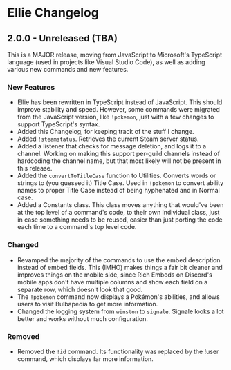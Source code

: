 # Ellie Changelog

## 2.0.0 - Unreleased (TBA)
This is a MAJOR release, moving from JavaScript to Microsoft's TypeScript language (used in 
projects like Visual Studio Code), as well as adding various new commands and new features.
### New Features
- Ellie has been rewritten in TypeScript instead of JavaScript. This should improve stability and 
speed. However, some commands were migrated from the JavaScript version, like `!pokemon`, just with 
a few changes to support TypeScript's syntax.
- Added this Changelog, for keeping track of the stuff I change.
- Added `!steamstatus`. Retrieves the current Steam server status.
- Added a listener that checks for message deletion, and logs it to a channel. Working on making this 
support per-guild channels instead of hardcoding the channel name, but that most likely will not be 
present in this release.
- Added the `convertToTitleCase` function to Utilities. Converts words or strings to (you guessed it) Title
Case. Used in `!pokemon` to convert ability names to proper Title Case instead of being hyphenated and in
Normal case.
- Added a Constants class. This class moves anything that would've been at the top level of a command's
code, to their own individual class, just in case something needs to be reused, easier than just porting
the code each time to a command's top level code.
### Changed
- Revamped the majority of the commands to use the embed description instead of embed fields. This (IMHO) 
makes things a fair bit cleaner and improves things on the mobile side, since Rich Embeds on Discord's 
mobile apps don't have multiple columns and show each field on a separate row, which doesn't look that
good.
- The `!pokemon` command now displays a Pokémon's abilities, and allows users to visit Bulbapedia to get
more information.
- Changed the logging system from `winston` to `signale`. Signale looks a lot better and works without much
configuration.
### Removed
- Removed the `!id` command. Its functionality was replaced by the !user command, which displays far more
information.